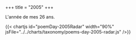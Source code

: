 +++
title = "2005"
+++

L'année de mes 26 ans.

{{< chartjs id="poemDay-2005Radar" width="90%" jsFile="../../charts/taxonomy/poems-day-2005-radar.js" />}}